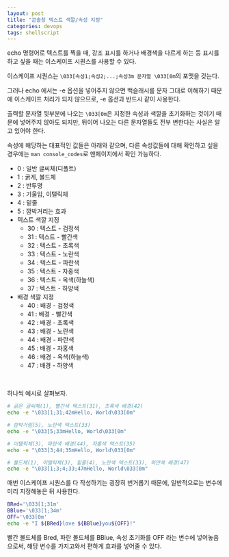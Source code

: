 ```yaml
---
layout: post
title: "콘솔창 텍스트 색깔/속성 지정"
categories: devops
tags: shellscript
---
```


echo 명령어로 텍스트를 찍을 때, 강조 표시를 하거나 배경색을 다르게 하는 등 표시를 하고 싶을 때는 이스케이프 시퀀스를 사용할 수 있다.

이스케이프 시퀀스는 ```\033[속성1;속성2;...;속성3m 문자열 \033[0m```의 포맷을 갖는다.

그러나 echo 에서는 -e 옵션을 넣어주지 않으면 백슬래시를 문자 그대로 이해하기 때문에 이스케이프 처리가 되지 않으므로, -e 옵션과 반드시 같이 사용한다.

출력할 문자열 뒷부분에 나오는 ```\033[0m```은 지정한 속성과 색깔을 초기화하는 것이기 때문에 넣어주지 않아도 되지만, 뒤이어 나오는 다른 문자열들도 전부 변한다는 사실은 알고 있어야 한다.

속성에 해당하는 대표적인 값들은 아래와 같으며, 다른 속성값들에 대해 확인하고 싶을 경우에는 ```man console_codes```로 맨페이지에서 확인 가능하다.

- 0 : 일반 글씨체(디폴트)
- 1 : 굵게, 볼드체 
- 2 : 반투명 
- 3 : 기울임, 이탤릭체 
- 4 : 밑줄 
- 5 : 깜박거리는 효과
- 텍스트 색깔 지정
    - 30 : 텍스트 - 검정색 
    - 31 : 텍스트 - 빨간색 
    - 32 : 텍스트 - 초록색 
    - 33 : 텍스트 - 노란색 
    - 34 : 텍스트 - 파란색 
    - 35 : 텍스트 - 자홍색 
    - 36 : 텍스트 - 옥색(하늘색) 
    - 37 : 텍스트 - 하양색
- 배경 색깔 지정 
    - 40 : 배경 - 검정색
    - 41 : 배경 - 빨간색
    - 42 : 배경 - 초록색
    - 43 : 배경 - 노란색
    - 44 : 배경 - 파란색
    - 45 : 배경 - 자홍색
    - 46 : 배경 - 옥색(하늘색)
    - 47 : 배경 - 하양색

<br>

하나씩 예시로 살펴보자.

```bash
# 굵은 글씨체(1), 빨간색 텍스트(31), 초록색 배경(42)
echo -e "\033[1;31;42mHello, World\033[0m"
```

```bash
# 깜박거림(5), 노란색 텍스트(33)
echo -e "\033[5;33mHello, World\033[0m"
```

```bash
# 이탤릭체(3), 파란색 배경(44), 자홍색 텍스트(35)
echo -e "\033[3;44;35mHello, World\033[0m"
```

```bash
# 볼드체(1), 이탤릭체(3), 밑줄(4), 노란색 텍스트(33), 하얀색 배경(47)
echo -e "\033[1;3;4;33;47mHello, World\033[0m"
```

매번 이스케이프 시퀀스를 다 작성하기는 굉장히 번거롭기 때문에, 일반적으로는 변수에 미리 지정해놓은 뒤 사용한다.

```bash
BRed='\033[1;31m'
BBlue='\033[1;34m'
OFF='\033[0m'
echo -e "I ${BRed}love ${BBlue}you${OFF}!"
```

빨간 볼드체를 Bred, 파란 볼드체를 BBlue, 속성 초기화를 OFF 라는 변수에 넣어놓음으로써, 해당 변수를 가지고와서 편하게 효과를 넣어줄 수 있다.